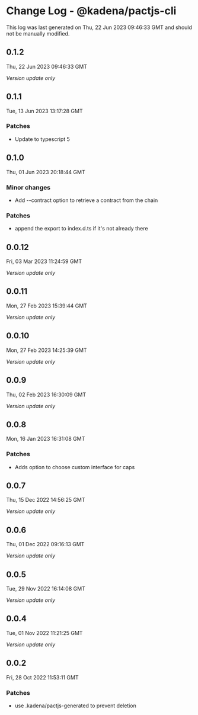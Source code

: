 # Change Log - @kadena/pactjs-cli

This log was last generated on Thu, 22 Jun 2023 09:46:33 GMT and should not be manually modified.

## 0.1.2
Thu, 22 Jun 2023 09:46:33 GMT

_Version update only_

## 0.1.1
Tue, 13 Jun 2023 13:17:28 GMT

### Patches

- Update to typescript 5

## 0.1.0
Thu, 01 Jun 2023 20:18:44 GMT

### Minor changes

- Add --contract option to retrieve a contract from the chain

### Patches

- append the export to index.d.ts if it's not already there

## 0.0.12
Fri, 03 Mar 2023 11:24:59 GMT

_Version update only_

## 0.0.11
Mon, 27 Feb 2023 15:39:44 GMT

_Version update only_

## 0.0.10
Mon, 27 Feb 2023 14:25:39 GMT

_Version update only_

## 0.0.9
Thu, 02 Feb 2023 16:30:09 GMT

_Version update only_

## 0.0.8
Mon, 16 Jan 2023 16:31:08 GMT

### Patches

- Adds option to choose custom interface for caps

## 0.0.7
Thu, 15 Dec 2022 14:56:25 GMT

_Version update only_

## 0.0.6
Thu, 01 Dec 2022 09:16:13 GMT

_Version update only_

## 0.0.5
Tue, 29 Nov 2022 16:14:08 GMT

_Version update only_

## 0.0.4
Tue, 01 Nov 2022 11:21:25 GMT

_Version update only_

## 0.0.2
Fri, 28 Oct 2022 11:53:11 GMT

### Patches

- use .kadena/pactjs-generated to prevent deletion

